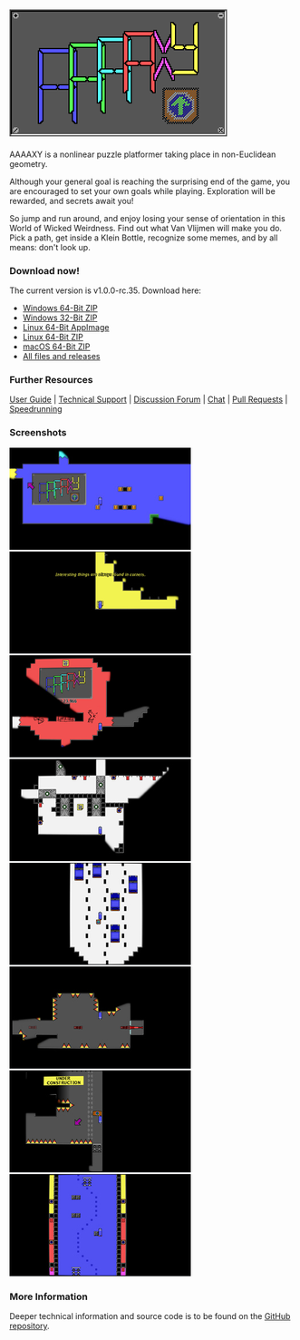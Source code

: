 ## ![AAAAXY](logo.png)

AAAAXY is a nonlinear puzzle platformer taking place in non-Euclidean
geometry.

Although your general goal is reaching the surprising end of the game,
you are encouraged to set your own goals while playing. Exploration will
be rewarded, and secrets await you\!

So jump and run around, and enjoy losing your sense of orientation in
this World of Wicked Weirdness. Find out what Van Vlijmen will make you
do. Pick a path, get inside a Klein Bottle, recognize some memes, and by
all means: don't look up.

### Download now\!

<!-- BEGIN DOWNLOAD LINKS TEMPLATE
The current version is VERSION. Download here:

  - [Windows 64-Bit ZIP](https://github.com/divVerent/aaaaxy/releases/download/VERSION/aaaaxy-windows-amd64-VERSION.zip)
  - [Windows 32-Bit ZIP](https://github.com/divVerent/aaaaxy/releases/download/VERSION/aaaaxy-windows-386-VERSION.zip)
  - [Linux 64-Bit AppImage](https://github.com/divVerent/aaaaxy/releases/download/VERSION/AAAAXY-x86_64.AppImage)
  - [Linux 64-Bit ZIP](https://github.com/divVerent/aaaaxy/releases/download/VERSION/aaaaxy-linux-amd64-VERSION.zip)
  - [macOS 64-Bit ZIP](https://github.com/divVerent/aaaaxy/releases/download/VERSION/aaaaxy-darwin-amd64-VERSION.zip)
  - [All files and releases](https://github.com/divVerent/aaaaxy/releases)
END DOWNLOAD LINKS TEMPLATE -->

<!-- BEGIN DOWNLOAD LINKS -->

The current version is v1.0.0-rc.35. Download here:

  - [Windows 64-Bit
    ZIP](https://github.com/divVerent/aaaaxy/releases/download/v1.0.0-rc.35/aaaaxy-windows-amd64-v1.0.0-rc.35.zip)
  - [Windows 32-Bit
    ZIP](https://github.com/divVerent/aaaaxy/releases/download/v1.0.0-rc.35/aaaaxy-windows-386-v1.0.0-rc.35.zip)
  - [Linux 64-Bit
    AppImage](https://github.com/divVerent/aaaaxy/releases/download/v1.0.0-rc.35/AAAAXY-x86_64.AppImage)
  - [Linux 64-Bit
    ZIP](https://github.com/divVerent/aaaaxy/releases/download/v1.0.0-rc.35/aaaaxy-linux-amd64-v1.0.0-rc.35.zip)
  - [macOS 64-Bit
    ZIP](https://github.com/divVerent/aaaaxy/releases/download/v1.0.0-rc.35/aaaaxy-darwin-amd64-v1.0.0-rc.35.zip)
  - [All files and
    releases](https://github.com/divVerent/aaaaxy/releases)

<!-- END DOWNLOAD LINKS -->

### Further Resources

[User Guide](userguide.md) | [Technical
Support](https://github.com/divVerent/aaaaxy/issues) | [Discussion
Forum](https://github.com/divVerent/aaaaxy/discussions) |
[Chat](https://matrix.to/#/#aaaaxy:matrix.org) | [Pull
Requests](https://github.com/divVerent/aaaaxy/pulls) |
[Speedrunning](speedrunning.md)

### Screenshots

[![shot1](screenshots/shot1.jpg)](https://raw.githubusercontent.com/divVerent/aaaaxy/main/docs/screenshots/shot1.png)
[![shot2](screenshots/shot2.jpg)](https://raw.githubusercontent.com/divVerent/aaaaxy/main/docs/screenshots/shot2.png)
[![shot3](screenshots/shot3.jpg)](https://raw.githubusercontent.com/divVerent/aaaaxy/main/docs/screenshots/shot3.png)
[![shot4](screenshots/shot4.jpg)](https://raw.githubusercontent.com/divVerent/aaaaxy/main/docs/screenshots/shot4.png)
[![shot5](screenshots/shot5.jpg)](https://raw.githubusercontent.com/divVerent/aaaaxy/main/docs/screenshots/shot5.png)
[![shot6](screenshots/shot6.jpg)](https://raw.githubusercontent.com/divVerent/aaaaxy/main/docs/screenshots/shot6.png)
[![shot7](screenshots/shot7.jpg)](https://raw.githubusercontent.com/divVerent/aaaaxy/main/docs/screenshots/shot7.png)
[![shot8](screenshots/shot8.jpg)](https://raw.githubusercontent.com/divVerent/aaaaxy/main/docs/screenshots/shot8.png)

### More Information

Deeper technical information and source code is to be found on the
[GitHub repository](https://github.com/divVerent/aaaaxy).
